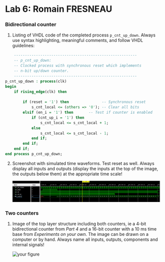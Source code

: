 # Lab 6: Romain FRESNEAU 

### Bidirectional counter

1. Listing of VHDL code of the completed process `p_cnt_up_down`. Always use syntax highlighting, meaningful comments, and follow VHDL guidelines:

```vhdl
    --------------------------------------------------------
    -- p_cnt_up_down:
    -- Clocked process with synchronous reset which implements
    -- n-bit up/down counter.
    --------------------------------------------------------
p_cnt_up_down : process(clk)
begin
    if rising_edge(clk) then
    
        if (reset = '1') then               -- Synchronous reset
            s_cnt_local <= (others => '0'); -- Clear all bits
        elsif (en_i = '1') then       -- Test if counter is enabled
            if (cnt_up_i = '1') then         
                s_cnt_local <= s_cnt_local + 1;
            else
                s_cnt_local <= s_cnt_local - 1;
            end if; 
        end if;
    end if;
end process p_cnt_up_down;

```

2. Screenshot with simulated time waveforms. Test reset as well. Always display all inputs and outputs (display the inputs at the top of the image, the outputs below them) at the appropriate time scale!

   ![your figure](images/Waves.PNG)

### Two counters

1. Image of the top layer structure including both counters, ie a 4-bit bidirectional counter from *Part 4* and a 16-bit counter with a 10 ms time base from *Experiments on your own*. The image can be drawn on a computer or by hand. Always name all inputs, outputs, components and internal signals!

   ![your figure]()
